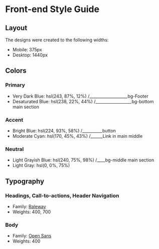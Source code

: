 # Front-end Style Guide

## Layout

The designs were created to the following widths:

- Mobile: 375px
- Desktop: 1440px

## Colors

### Primary

- Very Dark Blue: hsl(243, 87%, 12%)     /___________________bg-Footer
- Desaturated Blue: hsl(238, 22%, 44%)   /__________________bg-bottom main section 

### Accent

- Bright Blue: hsl(224, 93%, 58%) /__________button
- Moderate Cyan: hsl(170, 45%, 43%) /______Link in main middle

### Neutral

- Light Grayish Blue: hsl(240, 75%, 98%) /____bg-middle main section
- Light Gray: hsl(0, 0%, 75%)

## Typography

### Headings, Call-to-actions, Header Navigation

- Family: [Raleway](https://fonts.google.com/specimen/Raleway)
- Weights: 400, 700

### Body

- Family: [Open Sans](https://fonts.google.com/specimen/Open+Sans)
- Weights: 400